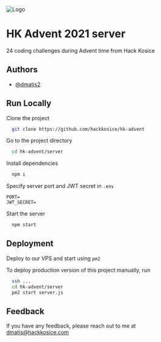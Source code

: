 ![Logo](https://hackkosice.com/images/logo.svg)


# HK Advent 2021 server

24 coding challenges during Advent time from Hack Kosice

## Authors

- [@dmatis2](https://www.github.com/dmatis2)


## Run Locally

Clone the project

```bash
  git clone https://github.com/hackkosice/hk-advent
```

Go to the project directory

```bash
  cd hk-advent/server
```

Install dependencies

```bash
  npm i
```

Specify server port and JWT secret in `.env`

```
PORT=
JWT_SECRET=
```

Start the server

```bash
  npm start
```


## Deployment

Deploy to our VPS and start using `pm2`

To deploy production version of this project manually, run

```bash
  ssh ...
  cd hk-advent/server
  pm2 start server.js
```

## Feedback

If you have any feedback, please reach out to me at dmatis@hackkosice.com